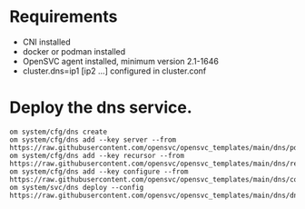 # Requirements

* CNI installed
* docker or podman installed
* OpenSVC agent installed, minimum version 2.1-1646
* cluster.dns=ip1 [ip2 ...] configured in cluster.conf

# Deploy the dns service.

```
om system/cfg/dns create
om system/cfg/dns add --key server --from https://raw.githubusercontent.com/opensvc/opensvc_templates/main/dns/pdns.conf.template
om system/cfg/dns add --key recursor --from https://raw.githubusercontent.com/opensvc/opensvc_templates/main/dns/recursor.conf.template
om system/cfg/dns add --key configure --from https://raw.githubusercontent.com/opensvc/opensvc_templates/main/dns/configure
om system/svc/dns deploy --config https://raw.githubusercontent.com/opensvc/opensvc_templates/main/dns/dns.conf
```
